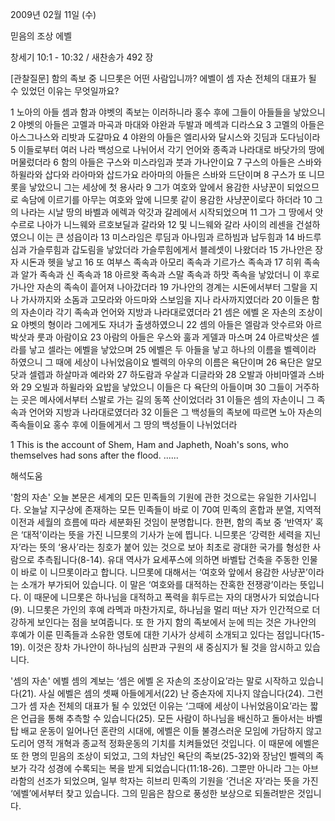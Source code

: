 2009년 02월 11일 (수)

믿음의 조상 에벨



창세기 10:1 - 10:32 / 새찬송가 492 장

[관찰질문]
함의 족보 중 니므롯은 어떤 사람입니까?
에벨이 셈 자손 전체의 대표가 될 수 있었던 이유는 무엇일까요?

1 노아의 아들 셈과 함과 야벳의 족보는 이러하니라 홍수 후에 그들이 아들들을 낳았으니 
2 야벳의 아들은 고멜과 마곡과 마대와 야완과 두발과 메섹과 디라스요 
3 고멜의 아들은 아스그나스와 리밧과 도갈마요 
4 야완의 아들은 엘리사와 달시스와 깃딤과 도다님이라 
5 이들로부터 여러 나라 백성으로 나뉘어서 각기 언어와 종족과 나라대로 바닷가의 땅에 머물렀더라 
6 함의 아들은 구스와 미스라임과 붓과 가나안이요 
7 구스의 아들은 스바와 하윌라와 삽다와 라아마와 삽드가요 라아마의 아들은 스바와 드단이며 
8 구스가 또 니므롯을 낳았으니 그는 세상에 첫 용사라 
9 그가 여호와 앞에서 용감한 사냥꾼이 되었으므로 속담에 이르기를 아무는 여호와 앞에 니므롯 같이 용감한 사냥꾼이로다 하더라 
10 그의 나라는 시날 땅의 바벨과 에렉과 악갓과 갈레에서 시작되었으며 
11 그가 그 땅에서 앗수르로 나아가 니느웨와 르호보딜과 갈라와 
12 및 니느웨와 갈라 사이의 레센을 건설하였으니 이는 큰 성읍이라 
13 미스라임은 루딤과 아나밈과 르하빔과 납두힘과 
14 바드루심과 가슬루힘과 갑도림을 낳았더라 가슬루힘에게서 블레셋이 나왔더라 
15 가나안은 장자 시돈과 헷을 낳고 
16 또 여부스 족속과 아모리 족속과 기르가스 족속과 
17 히위 족속과 알가 족속과 신 족속과 
18 아르왓 족속과 스말 족속과 하맛 족속을 낳았더니 이 후로 가나안 자손의 족속이 흩어져 나아갔더라 
19 가나안의 경계는 시돈에서부터 그랄을 지나 가사까지와 소돔과 고모라와 아드마와 스보임을 지나 라사까지였더라 
20 이들은 함의 자손이라 각기 족속과 언어와 지방과 나라대로였더라 
21 셈은 에벨 온 자손의 조상이요 야벳의 형이라 그에게도 자녀가 출생하였으니 
22 셈의 아들은 엘람과 앗수르와 아르박삿과 룻과 아람이요 
23 아람의 아들은 우스와 훌과 게델과 마스며 
24 아르박삿은 셀라를 낳고 셀라는 에벨을 낳았으며 
25 에벨은 두 아들을 낳고 하나의 이름을 벨렉이라 하였으니 그 때에 세상이 나뉘었음이요 벨렉의 아우의 이름은 욕단이며 
26 욕단은 알모닷과 셀렙과 하살마과 예라와 
27 하도람과 우살과 디글라와 
28 오발과 아비마엘과 스바와 
29 오빌과 하윌라와 요밥을 낳았으니 이들은 다 욕단의 아들이며 
30 그들이 거주하는 곳은 메사에서부터 스발로 가는 길의 동쪽 산이었더라 
31 이들은 셈의 자손이니 그 족속과 언어와 지방과 나라대로였더라 
32 이들은 그 백성들의 족보에 따르면 노아 자손의 족속들이요 홍수 후에 이들에게서 그 땅의 백성들이 나뉘었더라 

1 This is the account of Shem, Ham and Japheth, Noah's sons, who themselves had sons after the flood. 
......

해석도움





'함의 자손'
 오늘 본문은 세계의 모든 민족들의 기원에 관한 것으로는 유일한 기사입니다. 오늘날 지구상에 존재하는 모든 민족들이 바로 이 70여 민족의 혼합과 분열, 지역적 이전과 세월의 흐름에 따라 세분화된 것임이 분명합니다. 한편, 함의 족보 중 ‘반역자’ 혹은 ‘대적’이라는 뜻을 가진 니므롯의 기사가 눈에 띕니다. 니므롯은 ‘강력한 세력을 지닌 자’라는 뜻의 ‘용사’라는 칭호가 붙어 있는 것으로 보아 최초로 광대한 국가를 형성한 사람으로 추측됩니다(8-14). 유대 역사가 요세푸스에 의하면 바벨탑 건축을 주동한 인물이 바로 이 니므롯이라고 합니다. 니므롯에 대해서는 ‘여호와 앞에서 용감한 사냥꾼’이라는 소개가 부가되어 있습니다. 이 말은 ‘여호와를 대적하는 잔혹한 전쟁광’이라는 뜻입니다. 이 때문에 니므롯은 하나님을 대적하고 폭력을 휘두르는 자의 대명사가 되었습니다(9). 니므롯은 가인의 후예 라멕과 마찬가지로, 하나님을 멀리 떠난 자가 인간적으로 더 강하게 보인다는 점을 보여줍니다. 또 한 가지 함의 족보에서 눈에 띄는 것은 가나안의 후예가 이룬 민족들과 소유한 영토에 대한 기사가 상세히 소개되고 있다는 점입니다(15-19). 이것은 장차 가나안이 하나님의 심판과 구원의 새 중심지가 될 것을 암시하고 있습니다.          

'셈의 자손'
에벨  셈의 계보는 ‘셈은 에벨 온 자손의 조상이요’라는 말로 시작하고 있습니다(21). 사실 에벨은 셈의 셋째 아들에게서(22) 난 증손자에 지나지 않습니다(24). 그런 그가 셈 자손 전체의 대표가 될 수 있었던 이유는 ‘그때에 세상이 나뉘었음이요’라는 짧은 언급을 통해 추측할 수 있습니다(25). 모든 사람이 하나님을 배신하고 돌아서는 바벨탑 배교 운동이 일어나던 혼란의 시대에, 에벨은 이들 불경스러운 모임에 가담하지 않고 도리어 영적 개혁과 종교적 정화운동의 기치를 치켜들었던 것입니다. 이 때문에 에벨은 또 한 명의 믿음의 조상이 되었고, 그의 차남인 욕단의 족보(25-32)와 장남인 벨렉의 족보가 각각 성경에 수록되는 복을 받게 되었습니다(11:18-26). 그뿐만 아니라 그는 아브라함의 선조가 되었으며, 일부 학자는 히브리 민족의 기원을 ‘건너온 자’라는 뜻을 가진 ‘에벨’에서부터 찾고 있습니다. 그의 믿음은 참으로 풍성한 보상으로 되돌려받은 것입니다.